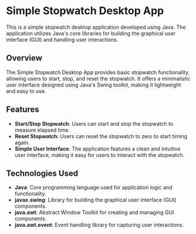 # Simple Stopwatch Desktop App
This is a simple stopwatch desktop application developed using Java. The application utilizes Java's core libraries for building the graphical user interface (GUI) and handling user interactions.

## Overview
The Simple Stopwatch Desktop App provides basic stopwatch functionality, allowing users to start, stop, and reset the stopwatch. It offers a minimalistic user interface designed using Java's Swing toolkit, making it lightweight and easy to use.

## Features
- **Start/Stop Stopwatch**: Users can start and stop the stopwatch to measure elapsed time.
- **Reset Stopwatch**: Users can reset the stopwatch to zero to start timing again.
- **Simple User Interface**: The application features a clean and intuitive user interface, making it easy for users to interact with the stopwatch.

## Technologies Used
- **Java**: Core programming language used for application logic and functionality.
- **javax.swing**: Library for building the graphical user interface (GUI) components.
- **java.awt**: Abstract Window Toolkit for creating and managing GUI components.
- **java.awt.event**: Event handling library for capturing user interactions.
